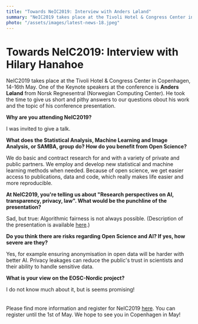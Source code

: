 ```yaml
---
title: "Towards NeIC2019: Interview with Anders Løland"
summary: "NeIC2019 takes place at the Tivoli Hotel & Congress Center in Copenhagen, 14-16th May. One of the Keynote speakers at the conference is Anders Løland from Norsk Regnesentral (Norwegian Computing Center)."
photo: "/assets/images/latest-news-18.jpeg"
---
```


Towards NeIC2019: Interview with Hilary Hanahoe
===============================

<p>NeIC2019 takes place at the Tivoli Hotel & Congress Center in Copenhagen, 14-16th May. One of the Keynote speakers at the conference is <b>Anders Løland</b> from Norsk Regnesentral (Norwegian Computing Center). He took the time to give us short and pithy answers to our questions obout his work and the topic of his conference presentation. <br></p>


**Why are you attending NeIC2019?**
<p> I was invited to give a talk. </p>

**What does the Statistical Analysis, Machine Learning and Image Analysis, or SAMBA, group do? How do you benefit from Open Science?**
<p> We do basic and contract research for and with a variety of private and public partners. We employ and develop new statistical and machine learning methods when needed. Because of open science, we get easier access to publications, data and code, which really makes life easier and more reproducible. </p>

**At NeIC2019, you're telling us about "Research perspectives on AI, transparency, privacy, law". What would be the punchline of the presentation?**
<p> Sad, but true: Algorithmic fairness is not always possible. (Description of the presentation is available <a href="https://indico.neic.no/event/18/contributions/176/"> here</a>.)</p>

**Do you think there are risks regarding Open Science and AI? If yes, how severe are they?**
<p> Yes, for example ensuring anonymisation in open data will be harder with better AI. Privacy leakages can reduce the public's trust in scientists and their ability to handle sensitive data. </p> 

**What is your view on the EOSC-Nordic project?**
<p> I do not know much about it, but is seems promising!
 <br>
  <br>
  <br>
Please find more information and register for NeIC2019 <a href="https://indico.neic.no/event/18/overview">here</a>. You can register until the 1st of May. We hope to see you in Copenhagen in May! </p>
